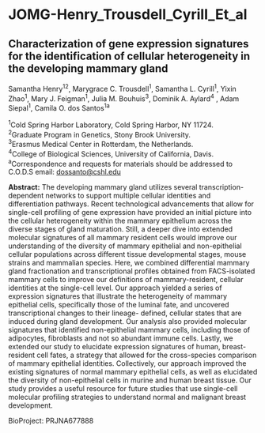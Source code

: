 # JOMG-Henry_Trousdell_Cyrill_Et_al
## Characterization of gene expression signatures for the identification of cellular heterogeneity in the developing mammary gland

Samantha Henry<sup>1</sup><sup>2</sup>, Marygrace C. Trousdell<sup>1</sup>, Samantha L. Cyrill<sup>1</sup>, Yixin Zhao<sup>1</sup>, Mary J. Feigman<sup>1</sup>, Julia M. Bouhuis<sup>3</sup>, Dominik A. Aylard<sup>4</sup> , Adam Siepal<sup>1</sup>, Camila O. dos Santos<sup>1a</sup> 

<sup>1</sup>Cold Spring Harbor Laboratory, Cold Spring Harbor, NY 11724.  
<sup>2</sup>Graduate Program in Genetics, Stony Brook University.  
<sup>3</sup>Erasmus Medical Center in Rotterdam, the Netherlands.  
<sup>4</sup>College of Biological Sciences, University of California, Davis.  
<sup>a</sup>Correspondence   and   requests   for   materials   should   be   addressed   to C.O.D.S email: dossanto@cshl.edu

**Abstract:** The developing mammary gland utilizes several transcription-dependent networks to support multiple cellular identities and differentiation pathways. Recent technological advancements that allow for single-cell profiling of gene expression have provided an initial picture into the cellular heterogeneity within the mammary epithelium across the diverse stages of gland maturation. Still, a deeper dive into extended molecular signatures of all mammary resident cells would improve our understanding of the diversity of mammary epithelial and non-epithelial cellular populations across different tissue developmental stages, mouse strains and mammalian species. Here, we combined differential mammary gland fractionation and transcriptional profiles obtained from FACS-isolated mammary cells to improve our definitions of mammary-resident, cellular identities at the single-cell level. Our approach yielded a series of expression signatures that illustrate the heterogeneity of mammary epithelial cells, specifically those of the luminal fate, and uncovered transcriptional changes to their lineage- defined, cellular states that are induced during gland development. Our analysis also provided molecular signatures that identified non-epithelial mammary cells, including those of adipocytes, fibroblasts and not so abundant immune cells. Lastly, we extended our study to elucidate expression signatures of human, breast-resident cell fates, a strategy that allowed for the cross-species comparison of mammary epithelial identities. Collectively, our approach improved the existing signatures of normal mammary epithelial cells, as well as elucidated the diversity of non-epithelial cells in murine and human breast tissue. Our study provides a useful resource for future studies that use single-cell molecular profiling strategies to understand normal and malignant breast development.

BioProject: PRJNA677888
